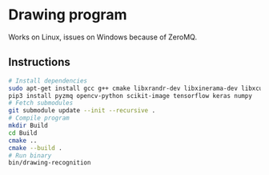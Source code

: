 # Drawing program

Works on Linux, issues on Windows because of ZeroMQ.

## Instructions

```sh
# Install dependencies
sudo apt-get install gcc g++ cmake libxrandr-dev libxinerama-dev libxcursor-dev libxi-dev libgl1-mesa-dev mesa-common-dev libzmq3-dev python3-pip
pip3 install pyzmq opencv-python scikit-image tensorflow keras numpy
# Fetch submodules
git submodule update --init --recursive .
# Compile program
mkdir Build
cd Build
cmake ..
cmake --build .
# Run binary
bin/drawing-recognition
```
